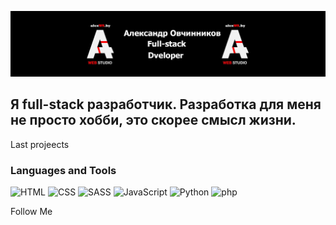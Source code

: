 [![Header](https://github.com/Germesych/Germesych/blob/main/assets/header.jpg)](https://alexws.by/)

## Я full-stack разработчик. Разработка для меня не просто хобби, это скорее смысл жизни.

Last projeects

### Languages and Tools

![HTML](https://img.shields.io/badge/-html-grey?style=for-the-badge&logo=HTML)
![CSS](https://img.shields.io/badge/-css-grey?style=for-the-badge&logo=CSS)
![SASS](https://img.shields.io/badge/-SASS-grey?style=for-the-badge&logo=SASS)
![JavaScript](https://img.shields.io/badge/-JavaScript-grey?style=for-the-badge&logo=JavaScript)
![Python](https://img.shields.io/badge/-Python-grey?style=for-the-badge&logo=Python)
![php](https://img.shields.io/badge/-php-grey?style=for-the-badge&logo=php)

Follow Me
